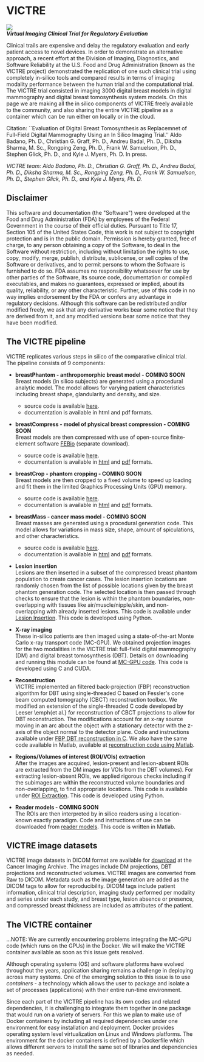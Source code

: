 # VICTRE
![](https://user-images.githubusercontent.com/5750606/41682198-0b250648-74a5-11e8-9578-f93602efa5ab.png)\
***Virtual Imaging Clinical Trial for Regulatory Evaluation***

Clinical trails are expensive and delay the regulatory evaluation and early patient access to novel devices. In order to demonstrate an alternative approach, a recent effort at the Division of Imaging, Diagnostics, and Software Reliability at the U.S. Food and Drug Administration (known as the VICTRE project) demonstrated the replication of one such clinical trial using completely in-silico tools and compared results in terms of imaging modality performance between the human trial and the computational trial. The VICTRE trial consisted in imaging 3000 digital breast models in digital mammography and digital breast tomosynthesis system models. On this page we are making all the in silico components of VICTRE freely available to the community, and also sharing the entire VICTRE pipeline as a container which can be run either on locally or in the cloud.

Citation: ``Evaluation of Digital Breast Tomosynthesis as Replacemnet of Full-Field Digital Mammography Using an In Silico Imaging Trial.'' Aldo Badano, Ph. D., Christian G. Graff, Ph. D., Andreu Badal, Ph. D., Diksha Sharma, M. Sc., Rongping Zeng, Ph. D., Frank W. Samuelson, Ph. D., Stephen Glick, Ph. D., and Kyle J. Myers, Ph. D. In press.


*VICTRE team: Aldo Badano, Ph. D., Christian G. Graff, Ph. D., Andreu Badal, Ph. D., Diksha Sharma, M. Sc., Rongping Zeng, Ph. D., Frank W. Samuelson, Ph. D., Stephen Glick, Ph. D., and Kyle J. Myers, Ph. D.*

Disclaimer
----------

This software and documentation (the "Software") were developed at the Food and Drug Administration (FDA) by employees of the Federal Government in the course of their official duties. Pursuant to Title 17, Section 105 of the United States Code, this work is not subject to copyright protection and is in the public domain. Permission is hereby granted, free of charge, to any person obtaining a copy of the Software, to deal in the Software without restriction, including without limitation the rights to use, copy, modify, merge, publish, distribute, sublicense, or sell copies of the Software or derivatives, and to permit persons to whom the Software is furnished to do so. FDA assumes no responsibility whatsoever for use by other
parties of the Software, its source code, documentation or compiled executables, and makes no guarantees, expressed or implied, about its quality, reliability, or any other characteristic. Further, use of this code in no way implies endorsement by the FDA or confers any advantage in regulatory decisions. Although this software can be redistributed and/or modified freely, we ask that any derivative works bear some notice that they are derived from it, and any modified versions bear some notice that they have been modified. 


The VICTRE pipeline
-------------------

VICTRE replicates various steps in silico of the comparative clinical trial. The pipeline consists of 9 components:

* **breastPhantom - anthropomorphic breast model - COMING SOON** \
Breast models (in silico subjects) are generated using a procedural analytic model.  The model allows for varying patient characteristics including breast shape, glandularity and density, and size.
  - source code is available [here](https://github.com/DIDSR/breastPhantom).
  - documentation is available in html and pdf formats.
  
* **breastCompress - model of physical breast compression - COMING SOON** \
Breast models are then compressed with use of open-source finite-element software [FEBio](https://febio.org) (separate download).
  - source code is available [here](https://github.com/DIDSR/breastCompress).
  - documentation is available in [html](https://breastcompress.readthedocs.io/en/latest/) and [pdf](https://readthedocs.org/projects/breastcompress/downloads/pdf/latest/) formats.

* **breastCrop - phantom cropping - COMING SOON** \
Breast models are then cropped to a fixed volume to speed up loading and fit them in the limited Graphics Processing Units (GPU) memory.
  - source code is available [here](https://github.com/DIDSR/breastCrop).
  - documentation is available in [html](https://breastcrop.readthedocs.io/en/latest/) and [pdf](https://readthedocs.org/projects/breastcrop/downloads/pdf/latest/) formats.

* **breastMass - cancer mass model - COMING SOON** \
Breast masses are generated using a procedural generation code.  This model allows for variations in mass size, shape, amount of spiculations, and other characteristics.
  - source code is available [here](https://github.com/DIDSR/breastMass).
  - documentation is available in [html](https://breastmass.readthedocs.io/en/latest/) and [pdf](https://readthedocs.org/projects/breastmass/downloads/pdf/latest/) formats.

* **Lesion insertion** \
Lesions are then inserted in a subset of the compressed breast phantom population to create cancer cases.  The lesion insertion locations are randomly chosen from the list of possible locations given by the breast phantom generation code.  The selected location is then passed through checks to ensure that the lesion is within the phantom boundaries, non-overlapping with tissues like air/muscle/nipple/skin, and non-overlapping with already inserted lesions.  This code is available under [Lesion Insertion](https://github.com/DIDSR/VICTRE/tree/master/Lesion%20Insertion).  This code is developed using Python.

* **X-ray imaging** \
These in-silico patients are then imaged using a state-of-the-art Monte Carlo x-ray transport code (MC-GPU).  We obtained projection images for the two modalities in the VICTRE trial: full-field digital mammography (DM) and digital breast tomosynthesis (DBT).  Details on downloading and running this module can be found at [MC-GPU code](https://github.com/DIDSR/VICTRE_MCGPU).  This code is developed using C and CUDA.

* **Reconstruction** \
VICTRE implemented an filtered back-projection (FBP) reconstruction algorithm for DBT using single-threaded C based on Fessler's cone beam computed tomography (CBCT) reconstruction toolbox.  We modified an extension of the single-threaded C code developed by Leeser \emph{et al.} for reconstruction of CBCT projections to allow for DBT reconstruction.  The modifications account for an x-ray source moving in an arc about the object with a stationary detector with the z-axis of the object normal to the detector plane.  Code and instructions available under [FBP DBT reconstruction in C](https://github.com/DIDSR/VICTRE/tree/master/FBP%20DBT%20reconstruction%20in%20C).  We also have the same code available in Matlab, available at [reconstruction code using Matlab](https://github.com/DIDSR/ReconDBT).

* **Regions/Volumes of interest (ROI/VOIs) extraction** \
After the images are acquired, lesion-present and lesion-absent ROIs are extracted from the DM images (or VOIs from the DBT volumes).  For extracting lesion-absent ROIs, we applied rigorous checks including if the subimages are within the reconstructed volume boundaries and non-overlapping, to find appropriate locations.  This code is available under [ROI Extraction](https://github.com/DIDSR/VICTRE/tree/master/ROI%20Extraction).  This code is developed using Python.

* **Reader models - COMING SOON** \
The ROIs are then interpreted by in silico readers using a location-known exactly paradigm.  Code and instructions of use can be downloaded from [reader models](https://github.com/DIDSR/VICTRE_MO).  This code is written in Matlab.


VICTRE image datasets
---------------------

VICTRE image datasets in DICOM format are available for [download](https://wiki.cancerimagingarchive.net/x/IIJgAg) at the Cancer Imaging Archive.  The images include DM projections, DBT projections and reconstructed volumes.  VICTRE images are converted from Raw to DICOM. Metadata such as the image generation are added as the DICOM tags to allow for reproducibility. DICOM tags include patient information, clinical trial description, imaging study performed per modality and series under each study, and breast type, lesion absence or presence, and compressed breast thickness are included as attributes of the patient.


The VICTRE container
--------------------

...NOTE: We are currently encountering problems integrating the MC-GPU code (which runs on the GPUs) in the Docker. We will make the VICTRE container available as soon as this issue gets resolved.

Although operating systems (OS) and software platforms have evolved throughout the years, application sharing remains a challenge in deploying across many systems. One of the emerging solution to this issue is to use *containers* - a technology which allows the user to package and isolate a set of processes (applications) with their entire run-time environment.

Since each part of the VICTRE pipeline has its own codes and related dependencies, it is challenging to integrate them together in one package that would run on a variety of servers. For this we plan to make use of Docker containers by including all required dependencies under one environment for easy installation and deployment. Docker provides operating system level virtualization on Linux and Windows platforms. The environment for the docker containers is defined by a Dockerfile which allows different servers to install the same set of libraries and dependencies as needed. 
